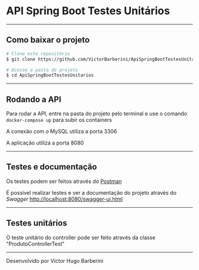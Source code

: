 # API Spring Boot Testes Unitários

---

## Como baixar o projeto

```bash
# Clone este repositório
$ git clone https://github.com/VictorBarberini/ApiSpringBootTestesUnitarios

# Acesse a pasta do projeto
$ cd ApiSpringBootTestesUnitarios
```

---

## Rodando a API

Para rodar a API, entre na pasta do projeto pelo terminal e use o comando ```docker-compose up``` para subir os containers

A conexão com o MySQL utiliza a porta 3306

A aplicação utiliza a porta 8080

---

## Testes e documentação

Os testes podem ser feitos através do [Postman](https://www.postman.com/)

É possivel realizar testes e ver a documentação do projeto através do *Swagger* <http://localhost:8080/swagger-ui.html>

---

## Testes unitários

O teste unitário do controller pode ser feito através da classe "ProdutoControllerTest"

---

Desenvolvido por Víctor Hugo Barberini
